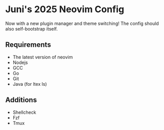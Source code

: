 # Juni's 2025 Neovim Config

Now with a new plugin manager and theme switching!
The config should also self-bootstrap itself.

## Requirements

- The latest version of neovim
- Nodejs
- GCC
- Go
- Git
- Java (for ltex ls)

## Additions

- Shellcheck
- Fzf
- Tmux
